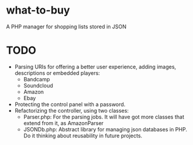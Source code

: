 # what-to-buy
A PHP manager for shopping lists stored in JSON

# TODO
- Parsing URIs for offering a better user experience, adding images, descriptions or embedded players:
  - Bandcamp
  - Soundcloud
  - Amazon
  - Ebay
- Protecting the control panel with a password.
- Refactorizing the controller, using two classes:
  - Parser.php: For the parsing jobs. It will have got more classes that extend from it, as AmazonParser
  - JSONDb.php: Abstract library for managing json databases in PHP. Do it thinking about reusability in future projects.